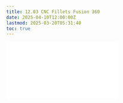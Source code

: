 ```yaml
---
title: 12.03 CNC Fillets Fusion 360
date: 2025-04-10T12:00:00Z
lastmod: 2025-03-20T05:31:40
toc: true
---
```


![Link to included file content](../../../../digital-fabrication/cnc/cnc-fillets-fusion-360.md)
